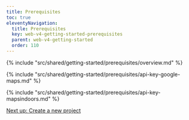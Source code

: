 ```yaml
---
title: Prerequisites
toc: true
eleventyNavigation:
  title: Prerequisites
  key: web-v4-getting-started-prerequisites
  parent: web-v4-getting-started
  order: 110
---
```


<!-- Overview -->
{% include "src/shared/getting-started/prerequisites/overview.md" %}

<!-- Google Maps API key -->
{% include "src/shared/getting-started/prerequisites/api-key-google-maps.md" %}

<!-- MapsIndoors API key -->
{% include "src/shared/getting-started/prerequisites/api-key-mapsindoors.md" %}

<p class="next-article"><a class="mi-button mi-button--outline" href="{{ site.url }}/web/v4/getting-started/new-project/">Next up: Create a new project</a>
